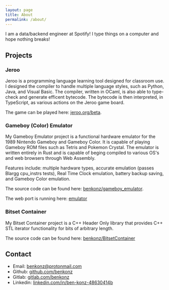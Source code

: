 ```yaml
---
layout: page
title: About
permalink: /about/
---
```


I am a data/backend engineer at Spotify! I type things on a computer and hope nothing breaks!

## Projects

### Jeroo

Jeroo is a programming language learning tool designed for classroom use. 
I designed the compiler to handle multiple language styles, such as Python, 
Java, and Visual Basic. The compiler, written in OCaml, is also able to 
type-check and generate efficent bytecode. The bytecode is then interpreted, 
in TypeScript, as various actions on the Jeroo game board.

The game can be played here: [jeroo.org/beta](https://www.jeroo.org/beta).

### Gameboy (Color) Emulator

My Gameboy Emulator project is a functional hardware emulator for the 1989
Nintendo Gameboy and Gameboy Color. It is capable of playing Gameboy ROM files such as
Tetris and Pokemon Crystal. The emulator is written entirely in Rust and is 
capable of beging compiled to various OS's and web browsers through Web Assembly.

Features include: multiple hardware types, accurate emulation (passes Blargg cpu_instrs tests),
Real Time Clock emulation, battery backup saving, and Gameboy Color emulation.

The source code can be found here: [benkonz/gameboy_emulator](https://github.com/benkonz/gameboy_emulator).

The web port is running here: [emulator](/assets/emulator)

### Bitset Container

My Bitset Container project is a C++ Header Only library that provides C++ STL
iterator functionality for bits of arbitrary length.

The source code can be found here: [benkonz/BitsetContainer](https://github.com/benkonz/BitsetContainer)

## Contact

- Email: [benkonz@protonmail.com](mailto:benkonz@protonmail.com)
- Github: [github.com/benkonz](https://github.com/benkonz)
- Gitlab: [gitlab.com/benkonz](https://gitlab.com/benkonz)
- Linkedin: [linkedin.com/in/ben-konz-48630414b](https://www.linkedin.com/in/ben-konz-48630414b)
